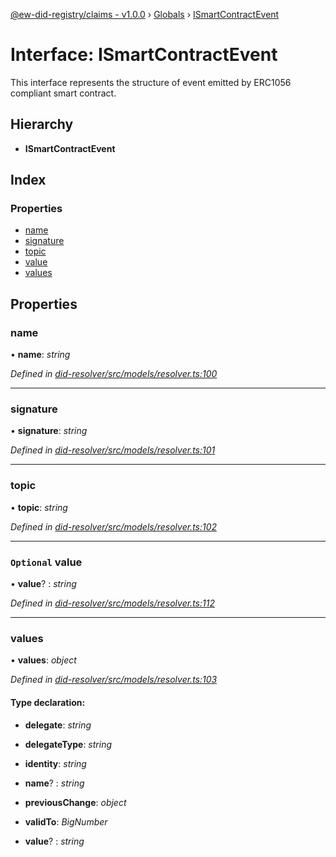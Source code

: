 [@ew-did-registry/claims - v1.0.0](../README.md) › [Globals](../globals.md) › [ISmartContractEvent](ismartcontractevent.md)

# Interface: ISmartContractEvent

This interface represents the structure of event emitted by ERC1056 compliant smart contract.

## Hierarchy

* **ISmartContractEvent**

## Index

### Properties

* [name](ismartcontractevent.md#name)
* [signature](ismartcontractevent.md#signature)
* [topic](ismartcontractevent.md#topic)
* [value](ismartcontractevent.md#optional-value)
* [values](ismartcontractevent.md#values)

## Properties

###  name

• **name**: *string*

*Defined in [did-resolver/src/models/resolver.ts:100](https://github.com/energywebfoundation/ew-did-registry/blob/5f4bc4b/packages/did-resolver/src/models/resolver.ts#L100)*

___

###  signature

• **signature**: *string*

*Defined in [did-resolver/src/models/resolver.ts:101](https://github.com/energywebfoundation/ew-did-registry/blob/5f4bc4b/packages/did-resolver/src/models/resolver.ts#L101)*

___

###  topic

• **topic**: *string*

*Defined in [did-resolver/src/models/resolver.ts:102](https://github.com/energywebfoundation/ew-did-registry/blob/5f4bc4b/packages/did-resolver/src/models/resolver.ts#L102)*

___

### `Optional` value

• **value**? : *string*

*Defined in [did-resolver/src/models/resolver.ts:112](https://github.com/energywebfoundation/ew-did-registry/blob/5f4bc4b/packages/did-resolver/src/models/resolver.ts#L112)*

___

###  values

• **values**: *object*

*Defined in [did-resolver/src/models/resolver.ts:103](https://github.com/energywebfoundation/ew-did-registry/blob/5f4bc4b/packages/did-resolver/src/models/resolver.ts#L103)*

#### Type declaration:

* **delegate**: *string*

* **delegateType**: *string*

* **identity**: *string*

* **name**? : *string*

* **previousChange**: *object*

* **validTo**: *BigNumber*

* **value**? : *string*

